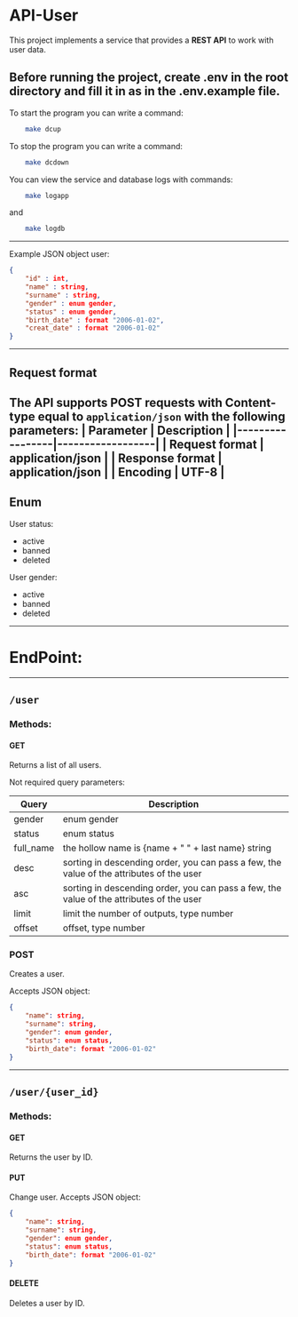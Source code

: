 
  # API-User
This project implements a service that provides a **REST API** to work with user data.

Before running the project, create **.env** in the root directory and fill it in as in the **.env.example** file.
---

To start the program you can write a command:
```bash
    make dcup
```

To stop the program you can write a command:
```bash
    make dcdown
```
You can view the service and database logs with commands:
```bash
    make logapp
```
and
```bash
    make logdb
```
---
Example JSON object user:
```json
{
    "id" : int,
    "name" : string,
    "surname" : string,
    "gender" : enum gender,
    "status" : enum gender,
    "birth_date" : format "2006-01-02",
    "creat_date" : format "2006-01-02"
}
```
---
## Request format
The API supports POST requests with Content-type equal to `application/json` with the following parameters:
| Parameter       | Description      |
|-----------------|------------------|
| Request format  | application/json |
| Response format | application/json |
| Encoding        | UTF-8            |
---
## Enum
User status:
 - active
 - banned
 - deleted

User gender:
 - active
 - banned
 - deleted

---
# EndPoint:
---
## `/user`
### Methods:
#### GET
Returns a list of all users.

Not required query parameters:

| Query     | Description |
|-----------|----------|
| gender    | enum gender|
| status    | enum status |
| full_name | the hollow name is {name + \" \" + last name} string |
| desc      | sorting in descending order, you can pass a few, the value of the attributes of the user |
| asc       | sorting in descending order, you can pass a few, the value of the attributes of the user |
| limit     | limit the number of outputs, type number |
| offset    | offset, type number |
### POST
Creates a user.

Accepts JSON object:
```json
{
    "name": string,
    "surname": string,
    "gender": enum gender,
    "status": enum status,
    "birth_date": format "2006-01-02"
}
```
---
## `/user/{user_id}`
### Methods:
#### GET
Returns the user by ID.
#### PUT
Change user.
Accepts JSON object:
```json
{
    "name": string,
    "surname": string,
    "gender": enum gender,
    "status": enum status,
    "birth_date": format "2006-01-02"
}
```
#### DELETE
Deletes a user by ID.
